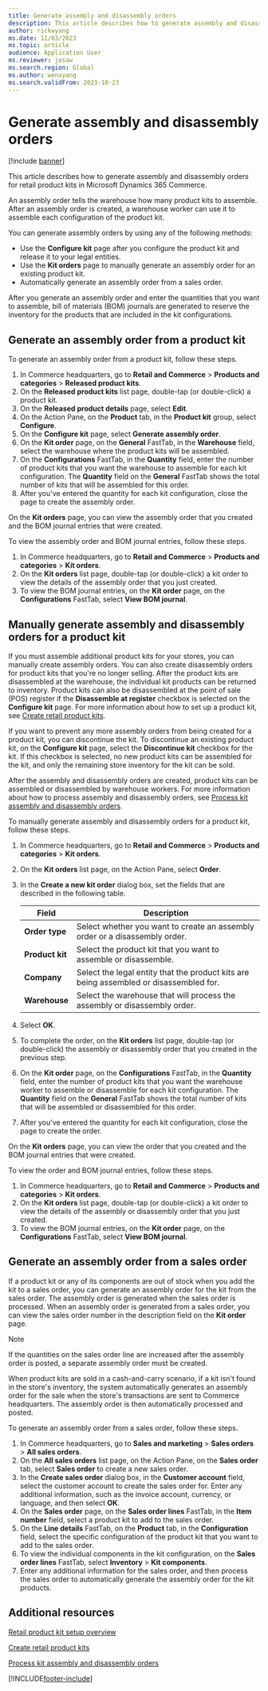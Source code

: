 ```yaml
---
title: Generate assembly and disassembly orders
description: This article describes how to generate assembly and disassembly orders for retail product kits in Microsoft Dynamics 365 Commerce.
author: rickwyang
ms.date: 11/03/2023
ms.topic: article
audience: Application User
ms.reviewer: josaw
ms.search.region: Global
ms.author: wenxyang
ms.search.validFrom: 2023-10-23
---
```


# Generate assembly and disassembly orders

[!include [banner](includes/banner.md)]

This article describes how to generate assembly and disassembly orders for retail product kits in Microsoft Dynamics 365 Commerce.

An assembly order tells the warehouse how many product kits to assemble. After an assembly order is created, a warehouse worker can use it to assemble each configuration of the product kit.

You can generate assembly orders by using any of the following methods:

- Use the **Configure kit** page after you configure the product kit and release it to your legal entities.
- Use the **Kit orders** page to manually generate an assembly order for an existing product kit.
- Automatically generate an assembly order from a sales order.

After you generate an assembly order and enter the quantities that you want to assemble, bill of materials (BOM) journals are generated to reserve the inventory for the products that are included in the kit configurations.

## Generate an assembly order from a product kit

To generate an assembly order from a product kit, follow these steps.

1. In Commerce headquarters, go to **Retail and Commerce** \> **Products and categories** \> **Released product kits**.
1. On the **Released product kits** list page, double-tap (or double-click) a product kit.
1. On the **Released product details** page, select **Edit**.
1. On the Action Pane, on the **Product** tab, in the **Product kit** group, select **Configure**.
1. On the **Configure kit** page, select **Generate assembly order**.
1. On the **Kit order** page, on the **General** FastTab, in the **Warehouse** field, select the warehouse where the product kits will be assembled.
1. On the **Configurations** FastTab, in the **Quantity** field, enter the number of product kits that you want the warehouse to assemble for each kit configuration. The **Quantity** field on the **General** FastTab shows the total number of kits that will be assembled for this order.
1. After you've entered the quantity for each kit configuration, close the page to create the assembly order.

On the **Kit orders** page, you can view the assembly order that you created and the BOM journal entries that were created.

To view the assembly order and BOM journal entries, follow these steps.

1. In Commerce headquarters, go to **Retail and Commerce** \> **Products and categories** \> **Kit orders**.
1. On the **Kit orders** list page, double-tap (or double-click) a kit order to view the details of the assembly order that you just created.
1. To view the BOM journal entries, on the **Kit order** page, on the **Configurations** FastTab, select **View BOM journal**.

## Manually generate assembly and disassembly orders for a product kit

If you must assemble additional product kits for your stores, you can manually create assembly orders. You can also create disassembly orders for product kits that you're no longer selling. After the product kits are disassembled at the warehouse, the individual kit products can be returned to inventory. Product kits can also be disassembled at the point of sale (POS) register if the **Disassemble at register** checkbox is selected on the **Configure kit** page. For more information about how to set up a product kit, see [Create retail product kits](./create-retail-product-kits.md).

If you want to prevent any more assembly orders from being created for a product kit, you can discontinue the kit. To discontinue an existing product kit, on the **Configure kit** page, select the **Discontinue kit** checkbox for the kit. If this checkbox is selected, no new product kits can be assembled for the kit, and only the remaining store inventory for the kit can be sold.

After the assembly and disassembly orders are created, product kits can be assembled or disassembled by warehouse workers. For more information about how to process assembly and disassembly orders, see [Process kit assembly and disassembly orders](./process-kit-assembly-and-disassembly-orders.md).

To manually generate assembly and disassembly orders for a product kit, follow these steps.

1. In Commerce headquarters, go to **Retail and Commerce** \> **Products and categories** \> **Kit orders**.
1. On the **Kit orders** list page, on the Action Pane, select **Order**.
1. In the **Create a new kit order** dialog box, set the fields that are described in the following table.

    | Field | Description |
    |-------|-------------|
    | **Order type** | Select whether you want to create an assembly order or a disassembly order. |
    | **Product kit** | Select the product kit that you want to assemble or disassemble. |
    | **Company** | Select the legal entity that the product kits are being assembled or disassembled for. |
    | **Warehouse** | Select the warehouse that will process the assembly or disassembly order. |

1. Select **OK**.
1. To complete the order, on the **Kit orders** list page, double-tap (or double-click) the assembly or disassembly order that you created in the previous step.
1. On the **Kit order** page, on the **Configurations** FastTab, in the **Quantity** field, enter the number of product kits that you want the warehouse worker to assemble or disassemble for each kit configuration. The **Quantity** field on the **General** FastTab shows the total number of kits that will be assembled or disassembled for this order.
1. After you've entered the quantity for each kit configuration, close the page to create the order.

On the **Kit orders** page, you can view the order that you created and the BOM journal entries that were created.

To view the order and BOM journal entries, follow these steps.

1. In Commerce headquarters, go to **Retail and Commerce** \> **Products and categories** \> **Kit orders**.
1. On the **Kit orders** list page, double-tap (or double-click) a kit order to view the details of the assembly or disassembly order that you just created.
1. To view the BOM journal entries, on the **Kit order** page, on the **Configurations** FastTab, select **View BOM journal**.

## Generate an assembly order from a sales order

If a product kit or any of its components are out of stock when you add the kit to a sales order, you can generate an assembly order for the kit from the sales order. The assembly order is generated when the sales order is processed. When an assembly order is generated from a sales order, you can view the sales order number in the description field on the **Kit order** page.

> [!NOTE]
> If the quantities on the sales order line are increased after the assembly order is posted, a separate assembly order must be created.

When product kits are sold in a cash-and-carry scenario, if a kit isn't found in the store's inventory, the system automatically generates an assembly order for the sale when the store's transactions are sent to Commerce headquarters. The assembly order is then automatically processed and posted.

To generate an assembly order from a sales order, follow these steps.

1. In Commerce headquarters, go to **Sales and marketing** \> **Sales orders** \> **All sales orders**.
1. On the **All sales orders** list page, on the Action Pane, on the **Sales order** tab, select **Sales order** to create a new sales order.
1. In the **Create sales order** dialog box, in the **Customer account** field, select the customer account to create the sales order for. Enter any additional information, such as the invoice account, currency, or language, and then select **OK**.
1. On the **Sales order** page, on the **Sales order lines** FastTab, in the **Item number** field, select a product kit to add to the sales order.
1. On the **Line details** FastTab, on the **Product** tab, in the **Configuration** field, select the specific configuration of the product kit that you want to add to the sales order.
1. To view the individual components in the kit configuration, on the **Sales order lines** FastTab, select **Inventory** \> **Kit components**.
1. Enter any additional information for the sales order, and then process the sales order to automatically generate the assembly order for the kit products.

## Additional resources

[Retail product kit setup overview](retail-product-kit-setup.md)

[Create retail product kits](create-retail-product-kits.md)

[Process kit assembly and disassembly orders](process-kit-assembly-and-disassembly-orders.md)

[!INCLUDE[footer-include](../includes/footer-banner.md)]

